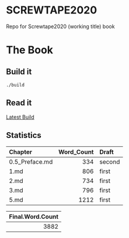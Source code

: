 
<!-- README.md is generated from README.Rmd. Please edit that file -->
SCREWTAPE2020
=============

<!-- badges: start -->
<!-- badges: end -->
Repo for Screwtape2020 (working title) book

The Book
========

Build it
--------

    ./build

Read it
-------

[Latest Build](book/final_book.md)

Statistics
----------

| Chapter         |  Word\_Count| Draft  |
|:----------------|------------:|:-------|
| 0.5\_Preface.md |          334| second |
| 1.md            |          806| first  |
| 2.md            |          734| first  |
| 3.md            |          796| first  |
| 5.md            |         1212| first  |

|  Final.Word.Count|
|-----------------:|
|              3882|
